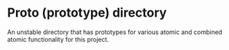 # Proto (prototype) directory

An unstable directory that has prototypes for various atomic and combined atomic functionality for this project.